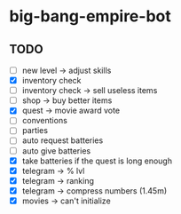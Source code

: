 # big-bang-empire-bot

## TODO

- [ ] new level -> adjust skills
- [x] inventory check
- [ ] inventory check -> sell useless items
- [ ] shop -> buy better items
- [x] quest -> movie award vote
- [ ] conventions
- [ ] parties
- [ ] auto request batteries
- [ ] auto give batteries
- [x] take batteries if the quest is long enough
- [x] telegram -> % lvl
- [x] telegram -> ranking
- [x] telegram -> compress numbers (1.45m)
- [x] movies -> can't initialize
